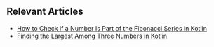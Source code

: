 ## Relevant Articles
- [How to Check if a Number Is Part of the Fibonacci Series in Kotlin](https://www.baeldung.com/kotlin/fibonacci-number-test)
- [Finding the Largest Among Three Numbers in Kotlin](https://www.baeldung.com/kotlin/max-numbers)
